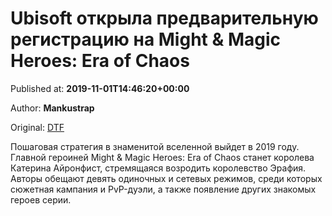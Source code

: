 
# Ubisoft открыла предварительную регистрацию на Might & Magic Heroes: Era of Chaos

Published at: **2019-11-01T14:46:20+00:00**

Author: **Mankustrap**

Original: [DTF](https://dtf.ru/mobile/78960-ubisoft-otkryla-predvaritelnuyu-registraciyu-na-might-magic-heroes-era-of-chaos)

Пошаговая стратегия в знаменитой вселенной выйдет в 2019 году.
Главной героиней Might & Magic Heroes: Era of Chaos станет королева Катерина Айронфист, стремящаяся возродить королевство Эрафия.
Авторы обещают девять одиночных и сетевых режимов, среди которых сюжетная кампания и PvP-дуэли, а также появление других знакомых героев серии.
